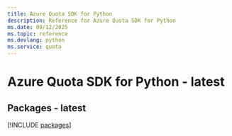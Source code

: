```yaml
---
title: Azure Quota SDK for Python
description: Reference for Azure Quota SDK for Python
ms.date: 09/12/2025
ms.topic: reference
ms.devlang: python
ms.service: quota
---
```

# Azure Quota SDK for Python - latest
## Packages - latest
[!INCLUDE [packages](quota-index.md)]